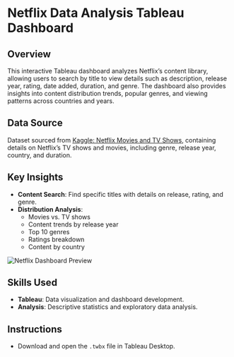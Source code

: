 # Netflix Data Analysis Tableau Dashboard

## Overview
This interactive Tableau dashboard analyzes Netflix’s content library, allowing users to search by title to view details such as description, release year, rating, date added, duration, and genre. The dashboard also provides insights into content distribution trends, popular genres, and viewing patterns across countries and years.

## Data Source
Dataset sourced from [Kaggle: Netflix Movies and TV Shows](https://www.kaggle.com/datasets/rahulvyasm/netflix-movies-and-tv-shows), containing details on Netflix’s TV shows and movies, including genre, release year, country, and duration.

## Key Insights
- **Content Search**: Find specific titles with details on release, rating, and genre.
- **Distribution Analysis**:
  - Movies vs. TV shows
  - Content trends by release year
  - Top 10 genres
  - Ratings breakdown
  - Content by country

![Netflix Dashboard Preview](Dashboard_Display.gif)

## Skills Used
- **Tableau**: Data visualization and dashboard development.
- **Analysis**: Descriptive statistics and exploratory data analysis.

## Instructions
- Download and open the `.twbx` file in Tableau Desktop.
